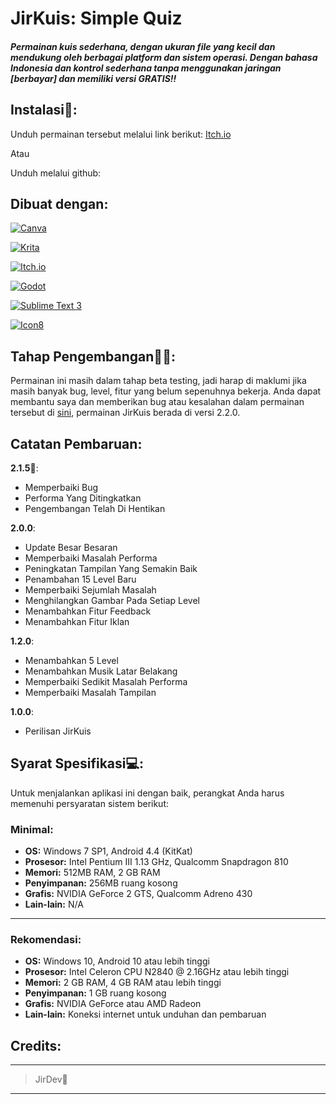 # JirKuis: Simple Quiz
##### Permainan kuis sederhana, dengan ukuran file yang kecil dan mendukung oleh berbagai platform dan sistem operasi. Dengan bahasa Indonesia dan kontrol sederhana tanpa menggunakan jaringan [berbayar] dan memiliki versi GRATIS!!

## Instalasi🔽:
Unduh permainan tersebut melalui link berikut: [Itch.io](https://jirdev.itch.io/jirkuis-simple-quiz/download/iQI9_5JugS_UrnbSPn3RkIs3SwjqAyhE66PidlNO)

Atau

Unduh melalui github: 

## Dibuat dengan:
[![Canva](https://img.shields.io/badge/Canva-%2300C4CC.svg?style=for-the-badge&logo=Canva&logoColor=white)](https://canva.com)

[![Krita](https://img.shields.io/badge/Krita-203759?style=for-the-badge&logo=krita&logoColor=EEF37B)](https://krita.org)

[![Itch.io](https://img.shields.io/badge/Itch.io-FA5C5C?style=for-the-badge&logo=itch.io&logoColor=white)](https://itch.io/)

[![Godot](https://img.shields.io/badge/Godot%204-478CBF?style=for-the-badge&logo=godot-engine&logoColor=white)](https://godotengine.org/)

[![Sublime Text 3](https://img.shields.io/badge/Sublime%20Text%203-FF9800?style=for-the-badge&logo=sublime-text&logoColor=white)](https://www.sublimetext.com/3)

[![Icon8](https://img.shields.io/badge/Icons8-000000?style=for-the-badge&logo=icons8&logoColor=white)](https://icons8.com/)

## Tahap Pengembangan👨‍💻:
Permainan ini masih dalam tahap beta testing, jadi harap di maklumi jika masih banyak bug, level, fitur yang belum sepenuhnya bekerja. Anda dapat membantu saya dan memberikan bug atau kesalahan dalam permainan tersebut di [sini](https://jirdev.itch.io/jirkuis-simple-quiz/download/iQI9_5JugS_UrnbSPn3RkIs3SwjqAyhE66PidlNO), permainan JirKuis berada di versi 2.2.0.

## Catatan Pembaruan:
**2.1.5🚩**:
- Memperbaiki Bug
- Performa Yang Ditingkatkan
- Pengembangan Telah Di Hentikan

**2.0.0**:
- Update Besar Besaran
- Memperbaiki Masalah Performa
- Peningkatan Tampilan Yang Semakin Baik
- Penambahan 15 Level Baru
- Memperbaiki Sejumlah Masalah
- Menghilangkan Gambar Pada Setiap Level
- Menambahkan Fitur Feedback
- Menambahkan Fitur Iklan

**1.2.0**:
- Menambahkan 5 Level
- Menambahkan Musik Latar Belakang
- Memperbaiki Sedikit Masalah Performa
- Memperbaiki Masalah Tampilan

**1.0.0**:
- Perilisan JirKuis

## Syarat Spesifikasi💻:

Untuk menjalankan aplikasi ini dengan baik, perangkat Anda harus memenuhi persyaratan sistem berikut:

### Minimal:
- **OS:** Windows 7 SP1, Android 4.4 (KitKat)
- **Prosesor:** Intel Pentium III 1.13 GHz, Qualcomm Snapdragon 810
- **Memori:** 512MB RAM, 2 GB RAM
- **Penyimpanan:** 256MB ruang kosong
- **Grafis:** NVIDIA GeForce 2 GTS, Qualcomm Adreno 430
- **Lain-lain:** N/A
---
### Rekomendasi:
- **OS:** Windows 10, Android 10 atau lebih tinggi
- **Prosesor:** Intel Celeron CPU N2840 @ 2.16GHz atau lebih tinggi
- **Memori:** 2 GB RAM, 4 GB RAM atau lebih tinggi
- **Penyimpanan:** 1 GB ruang kosong
- **Grafis:** NVIDIA GeForce atau AMD Radeon
- **Lain-lain:** Koneksi internet untuk unduhan dan pembaruan

## Credits:
---
>JirDev👑
---
